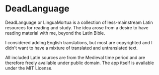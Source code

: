 # DeadLanguage

DeadLanguage or LinguaMortua is a collection of less-mainstream Latin resources for reading and study. The idea arose from a desire to have reading material with me, beyond the Latin Bible.

I considered adding English translations, but most are copyrighted and I didn't want to have a mixture of translated and untranslated text.

All included Latin sources are from the Medieval time period and are therefore freely available under public domain. The app itself is available under the MIT License.
